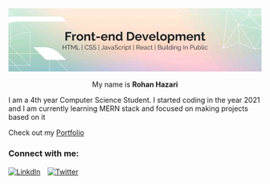 <img src="banner.jpeg">
<br/>



<p align="center" width="30px" >My name is <b> Rohan Hazari </b></p> 
I am a 4th year Computer Science Student. I started coding in the year 2021 and I am currently learning MERN stack and focused on making projects based on it

Check out my [Portfolio](https://rohanhzri.netlify.app/) 



### Connect with me:
 [<img align="center" alt="LinkdIn" width="52px" src="https://cdn.jsdelivr.net/gh/devicons/devicon/icons/linkedin/linkedin-original.svg"  style="padding-right:10px;"/>](https://www.linkedin.com/in/rohan-hazari-1a1199216/) [<img align="center" alt="Twitter" width="52px" src="https://cdn.jsdelivr.net/gh/devicons/devicon/icons/twitter/twitter-original.svg"  style="padding-right:10px;"/>](https://twitter.com/rohanhzri) 
